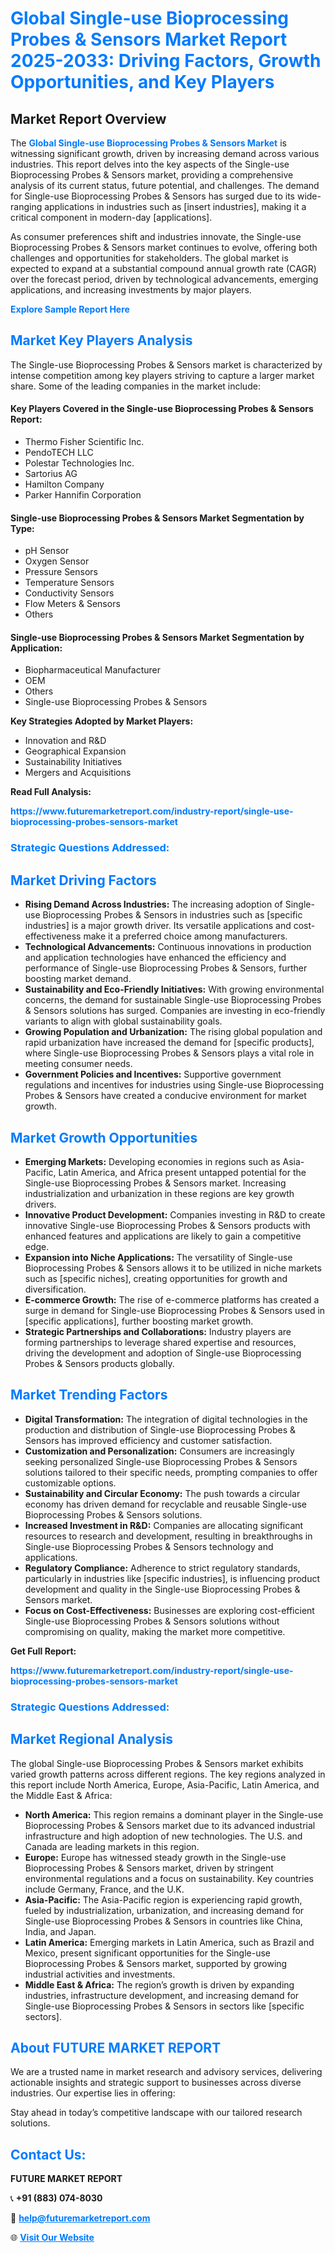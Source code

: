 <h1 style="color: #007BFF;">Global Single-use Bioprocessing Probes & Sensors Market Report 2025-2033: Driving Factors, Growth Opportunities, and Key Players</h1>

<section id="overview">
<h2>Market Report Overview</h2>
<p>The <a href="https://www.futuremarketreport.com/industry-report/single-use-bioprocessing-probes-sensors-market" style="color: #007BFF; text-decoration: none;"><strong>Global Single-use Bioprocessing Probes & Sensors Market</strong></a> is witnessing significant growth, driven by increasing demand across various industries. This report delves into the key aspects of the Single-use Bioprocessing Probes & Sensors market, providing a comprehensive analysis of its current status, future potential, and challenges. The demand for Single-use Bioprocessing Probes & Sensors has surged due to its wide-ranging applications in industries such as [insert industries], making it a critical component in modern-day [applications].</p>
<p>As consumer preferences shift and industries innovate, the Single-use Bioprocessing Probes & Sensors market continues to evolve, offering both challenges and opportunities for stakeholders. The global market is expected to expand at a substantial compound annual growth rate (CAGR) over the forecast period, driven by technological advancements, emerging applications, and increasing investments by major players.</p>
</section>

<section id="overview">
<p><a href="https://www.futuremarketreport.com/request-sample/reportId=127066" style="color: #007BFF; text-decoration: none;"><strong>Explore Sample Report Here</strong></a></p>
</section>

<section id="key-players">
<h2 style="color: #007BFF;">Market Key Players Analysis</h2>
<p>The Single-use Bioprocessing Probes & Sensors market is characterized by intense competition among key players striving to capture a larger market share. Some of the leading companies in the market include:</p>
<h4>Key Players Covered in the Single-use Bioprocessing Probes & Sensors Report:</h4>
<ul><li>Thermo Fisher Scientific Inc.</li><li>PendoTECH LLC</li><li>Polestar Technologies Inc.</li><li>Sartorius AG</li><li>Hamilton Company</li><li>Parker Hannifin Corporation</li></ul>
<h4>Single-use Bioprocessing Probes & Sensors Market Segmentation by Type:</h4>
<ul><li>pH Sensor</li><li>Oxygen Sensor</li><li>Pressure Sensors</li><li>Temperature Sensors</li><li>Conductivity Sensors</li><li>Flow Meters &amp; Sensors</li><li>Others</li></ul>

<h4>Single-use Bioprocessing Probes & Sensors Market Segmentation by Application:</h4>
<ul><li>Biopharmaceutical Manufacturer</li><li>OEM</li><li>Others</li><li>Single-use Bioprocessing Probes &amp; Sensors</li></ul>
<p><strong>Key Strategies Adopted by Market Players:</strong></p>
<ul>
<li>Innovation and R&D</li>
<li>Geographical Expansion</li>
<li>Sustainability Initiatives</li>
<li>Mergers and Acquisitions</li>
</ul>
</section>

<section>
<p><strong>Read Full Analysis: </strong></p><a href="https://www.futuremarketreport.com/industry-report/single-use-bioprocessing-probes-sensors-market" style="color: #007BFF; text-decoration: none;"><strong>https://www.futuremarketreport.com/industry-report/single-use-bioprocessing-probes-sensors-market</strong></a>
<h3 style="color: #007BFF;">Strategic Questions Addressed:</h3>
</section>

<section id="driving-factors">
<h2 style="color: #007BFF;">Market Driving Factors</h2>
<ul>
<li><strong>Rising Demand Across Industries:</strong> The increasing adoption of Single-use Bioprocessing Probes & Sensors in industries such as [specific industries] is a major growth driver. Its versatile applications and cost-effectiveness make it a preferred choice among manufacturers.</li>
<li><strong>Technological Advancements:</strong> Continuous innovations in production and application technologies have enhanced the efficiency and performance of Single-use Bioprocessing Probes & Sensors, further boosting market demand.</li>
<li><strong>Sustainability and Eco-Friendly Initiatives:</strong> With growing environmental concerns, the demand for sustainable Single-use Bioprocessing Probes & Sensors solutions has surged. Companies are investing in eco-friendly variants to align with global sustainability goals.</li>
<li><strong>Growing Population and Urbanization:</strong> The rising global population and rapid urbanization have increased the demand for [specific products], where Single-use Bioprocessing Probes & Sensors plays a vital role in meeting consumer needs.</li>
<li><strong>Government Policies and Incentives:</strong> Supportive government regulations and incentives for industries using Single-use Bioprocessing Probes & Sensors have created a conducive environment for market growth.</li>
</ul>
</section>

<section id="growth-opportunities">
<h2 style="color: #007BFF;">Market Growth Opportunities</h2>
<ul>
<li><strong>Emerging Markets:</strong> Developing economies in regions such as Asia-Pacific, Latin America, and Africa present untapped potential for the Single-use Bioprocessing Probes & Sensors market. Increasing industrialization and urbanization in these regions are key growth drivers.</li>
<li><strong>Innovative Product Development:</strong> Companies investing in R&D to create innovative Single-use Bioprocessing Probes & Sensors products with enhanced features and applications are likely to gain a competitive edge.</li>
<li><strong>Expansion into Niche Applications:</strong> The versatility of Single-use Bioprocessing Probes & Sensors allows it to be utilized in niche markets such as [specific niches], creating opportunities for growth and diversification.</li>
<li><strong>E-commerce Growth:</strong> The rise of e-commerce platforms has created a surge in demand for Single-use Bioprocessing Probes & Sensors used in [specific applications], further boosting market growth.</li>
<li><strong>Strategic Partnerships and Collaborations:</strong> Industry players are forming partnerships to leverage shared expertise and resources, driving the development and adoption of Single-use Bioprocessing Probes & Sensors products globally.</li>
</ul>
</section>

<section id="trending-factors">
<h2 style="color: #007BFF;">Market Trending Factors</h2>
<ul>
<li><strong>Digital Transformation:</strong> The integration of digital technologies in the production and distribution of Single-use Bioprocessing Probes & Sensors has improved efficiency and customer satisfaction.</li>
<li><strong>Customization and Personalization:</strong> Consumers are increasingly seeking personalized Single-use Bioprocessing Probes & Sensors solutions tailored to their specific needs, prompting companies to offer customizable options.</li>
<li><strong>Sustainability and Circular Economy:</strong> The push towards a circular economy has driven demand for recyclable and reusable Single-use Bioprocessing Probes & Sensors solutions.</li>
<li><strong>Increased Investment in R&D:</strong> Companies are allocating significant resources to research and development, resulting in breakthroughs in Single-use Bioprocessing Probes & Sensors technology and applications.</li>
<li><strong>Regulatory Compliance:</strong> Adherence to strict regulatory standards, particularly in industries like [specific industries], is influencing product development and quality in the Single-use Bioprocessing Probes & Sensors market.</li>
<li><strong>Focus on Cost-Effectiveness:</strong> Businesses are exploring cost-efficient Single-use Bioprocessing Probes & Sensors solutions without compromising on quality, making the market more competitive.</li>
</ul>
</section>

<section>
<p><strong>Get Full Report: </strong></p><a href="https://www.futuremarketreport.com/industry-report/single-use-bioprocessing-probes-sensors-market" style="color: #007BFF; text-decoration: none;"><strong>https://www.futuremarketreport.com/industry-report/single-use-bioprocessing-probes-sensors-market</strong></a>
<h3 style="color: #007BFF;">Strategic Questions Addressed:</h3>
</section>


<section id="regional-analysis">
<h2 style="color: #007BFF;">Market Regional Analysis</h2>
<p>The global Single-use Bioprocessing Probes & Sensors market exhibits varied growth patterns across different regions. The key regions analyzed in this report include North America, Europe, Asia-Pacific, Latin America, and the Middle East & Africa:</p>
<ul>
<li><strong>North America:</strong> This region remains a dominant player in the Single-use Bioprocessing Probes & Sensors market due to its advanced industrial infrastructure and high adoption of new technologies. The U.S. and Canada are leading markets in this region.</li>
<li><strong>Europe:</strong> Europe has witnessed steady growth in the Single-use Bioprocessing Probes & Sensors market, driven by stringent environmental regulations and a focus on sustainability. Key countries include Germany, France, and the U.K.</li>
<li><strong>Asia-Pacific:</strong> The Asia-Pacific region is experiencing rapid growth, fueled by industrialization, urbanization, and increasing demand for Single-use Bioprocessing Probes & Sensors in countries like China, India, and Japan.</li>
<li><strong>Latin America:</strong> Emerging markets in Latin America, such as Brazil and Mexico, present significant opportunities for the Single-use Bioprocessing Probes & Sensors market, supported by growing industrial activities and investments.</li>
<li><strong>Middle East & Africa:</strong> The region’s growth is driven by expanding industries, infrastructure development, and increasing demand for Single-use Bioprocessing Probes & Sensors in sectors like [specific sectors].</li>
</ul>
</section>

<footer>
<h2 style="color: #007BFF;">About FUTURE MARKET REPORT</h2>
<p>We are a trusted name in market research and advisory services, delivering actionable insights and strategic support to businesses across diverse industries. Our expertise lies in offering:</p>

<p>Stay ahead in today’s competitive landscape with our tailored research solutions.</p>

<h2 style="color: #007BFF;">Contact Us:</h2>
<p><strong>FUTURE MARKET REPORT</strong></p>
<p>📞 <strong>+91 (883) 074-8030</strong></p>
<p>📧 <strong><a href="mailto:help@futuremarketreport.com" style="color: #007BFF;">help@futuremarketreport.com</a></strong></p>
<p>🌐 <strong><a href="https://www.futuremarketreport.com/" style="color: #007BFF;">Visit Our Website</a></strong></p>
</footer>